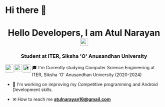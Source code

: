 # Hi there 👋




<div align="center">
   <h1>Hello Developers, I am Atul Narayan</a> <img src="https://64.media.tumblr.com/34187a341eaf914efdee60825203d642/tumblr_p7pfsnRPtF1vpf6ddo1_500.gifv" width="25px"> </h1>
</div>
<p>

<h3 align="center">Student at ITER, Siksha 'O' Anusandhan University</h3>
</p>
<p >
<a href="https://twitter.com/atul_narayan16">
  <img align="left" width="26px" src="https://raw.githubusercontent.com/rahuldkjain/github-profile-readme-generator/master/src/images/icons/Social/twitter.svg" />
</a>
<a href="https://www.linkedin.com/in/atul-narayan-965a3b164/">
  <img align="left" width="24px" src="https://raw.githubusercontent.com/rahuldkjain/github-profile-readme-generator/master/src/images/icons/Social/linked-in-alt.svg"  />
</a>


<a href="https://www.youtube.com/channel/UCuRQT-l7_L9vDH6xXHmaqtQ">
  <img align="left" width="26px" src="https://raw.githubusercontent.com/rahuldkjain/github-profile-readme-generator/master/src/images/icons/Social/youtube.svg" />
</a>


- 🎓 I'm Currently studying Computer Science Engineering at ITER, Siksha 'O' Anusandhan University (2020-2024)

- 🧠 I'm working on improving my Competitive programming and Android Development skills.

- ✉ How to reach me **atulnarayan16@gmail.com**


